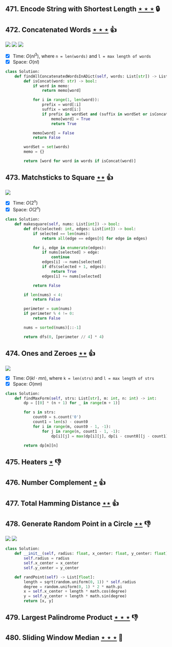 ## 471. Encode String with Shortest Length [$\star\star\star$](https://leetcode.com/problems/encode-string-with-shortest-length) 🔒

## 472. Concatenated Words [$\star\star\star$](https://leetcode.com/problems/concatenated-words) :thumbsup:

![](https://img.shields.io/badge/-Depth%20First%20Search-86C166.svg?style=flat-square) ![](https://img.shields.io/badge/-Dynamic%20Programming-113285.svg?style=flat-square) ![](https://img.shields.io/badge/-Trie-A5A051.svg?style=flat-square)

- [x] Time: $O(nl^3)$, where `n = len(words)` and `l = max length of words`
- [x] Space: $O(nl)$

```python
class Solution:
    def findAllConcatenatedWordsInADict(self, words: List[str]) -> List[str]:
        def isConcat(word: str) -> bool:
            if word in memo:
                return memo[word]

            for i in range(1, len(word)):
                prefix = word[:i]
                suffix = word[i:]
                if prefix in wordSet and (suffix in wordSet or isConcat(suffix)):
                    memo[word] = True
                    return True

            memo[word] = False
            return False

        wordSet = set(words)
        memo = {}

        return [word for word in words if isConcat(word)]
```

## 473. Matchsticks to Square [$\star\star$](https://leetcode.com/problems/matchsticks-to-square) :thumbsup:

![](https://img.shields.io/badge/-Depth%20First%20Search-86C166.svg?style=flat-square)

- [x] Time: $O(2^n)$
- [x] Space: $O(2^n)$

```python
class Solution:
    def makesquare(self, nums: List[int]) -> bool:
        def dfs(selected: int, edges: List[int]) -> bool:
            if selected == len(nums):
                return all(edge == edges[0] for edge in edges)

            for i, edge in enumerate(edges):
                if nums[selected] > edge:
                    continue
                edges[i] -= nums[selected]
                if dfs(selected + 1, edges):
                    return True
                edges[i] += nums[selected]

            return False

        if len(nums) < 4:
            return False

        perimeter = sum(nums)
        if perimeter % 4 != 0:
            return False

        nums = sorted(nums)[::-1]

        return dfs(0, [perimeter // 4] * 4)
```

## 474. Ones and Zeroes [$\star\star$](https://leetcode.com/problems/ones-and-zeroes) :thumbsup:

![](https://img.shields.io/badge/-Dynamic%20Programming-113285.svg?style=flat-square)

- [x] Time: $O(kl \cdot mn)$, where `k = len(strs)` and `l = max length of strs`
- [x] Space: $O(mn)$

```python
class Solution:
    def findMaxForm(self, strs: List[str], m: int, n: int) -> int:
        dp = [[0] * (n + 1) for _ in range(m + 1)]

        for s in strs:
            count0 = s.count('0')
            count1 = len(s) - count0
            for i in range(m, count0 - 1, -1):
                for j in range(n, count1 - 1, -1):
                    dp[i][j] = max(dp[i][j], dp[i - count0][j - count1] + 1)

        return dp[m][n]
```

## 475. Heaters [$\star$](https://leetcode.com/problems/heaters) :thumbsdown:

## 476. Number Complement [$\star$](https://leetcode.com/problems/number-complement) :thumbsup:

## 477. Total Hamming Distance [$\star\star$](https://leetcode.com/problems/total-hamming-distance) :thumbsup:

## 478. Generate Random Point in a Circle [$\star\star$](https://leetcode.com/problems/generate-random-point-in-a-circle) :thumbsdown:

![](https://img.shields.io/badge/-Random-A5A051.svg?style=flat-square) ![](https://img.shields.io/badge/-Math-434343.svg?style=flat-square)

```python
class Solution:
    def __init__(self, radius: float, x_center: float, y_center: float):
        self.radius = radius
        self.x_center = x_center
        self.y_center = y_center

    def randPoint(self) -> List[float]:
        length = sqrt(random.uniform(0, 1)) * self.radius
        degree = random.uniform(0, 1) * 2 * math.pi
        x = self.x_center + length * math.cos(degree)
        y = self.y_center + length * math.sin(degree)
        return [x, y]
```

## 479. Largest Palindrome Product [$\star\star\star$](https://leetcode.com/problems/largest-palindrome-product) :thumbsdown:

## 480. Sliding Window Median [$\star\star\star$](https://leetcode.com/problems/sliding-window-median) :muscle:
